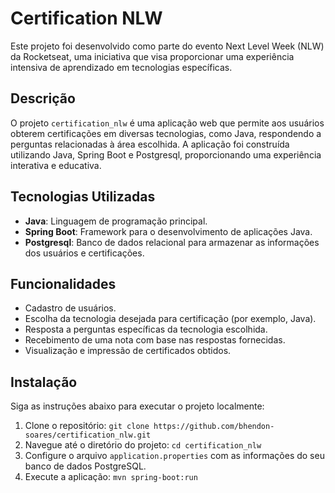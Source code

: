 # Certification NLW

Este projeto foi desenvolvido como parte do evento Next Level Week (NLW) da Rocketseat, uma iniciativa que visa proporcionar uma experiência intensiva de aprendizado em tecnologias específicas.

## Descrição

O projeto `certification_nlw` é uma aplicação web que permite aos usuários obterem certificações em diversas tecnologias, como Java, respondendo a perguntas relacionadas à área escolhida. A aplicação foi construída utilizando Java, Spring Boot e Postgresql, proporcionando uma experiência interativa e educativa.

## Tecnologias Utilizadas

- **Java**: Linguagem de programação principal.
- **Spring Boot**: Framework para o desenvolvimento de aplicações Java.
- **Postgresql**: Banco de dados relacional para armazenar as informações dos usuários e certificações.

## Funcionalidades

- Cadastro de usuários.
- Escolha da tecnologia desejada para certificação (por exemplo, Java).
- Resposta a perguntas específicas da tecnologia escolhida.
- Recebimento de uma nota com base nas respostas fornecidas.
- Visualização e impressão de certificados obtidos.

## Instalação

Siga as instruções abaixo para executar o projeto localmente:

1. Clone o repositório: `git clone https://github.com/bhendon-soares/certification_nlw.git`
2. Navegue até o diretório do projeto: `cd certification_nlw`
3. Configure o arquivo `application.properties` com as informações do seu banco de dados PostgreSQL.
4. Execute a aplicação: `mvn spring-boot:run`